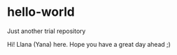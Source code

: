 # hello-world
Just another trial repository

Hi! Llana (Yana) here. Hope you have a great day ahead ;)
